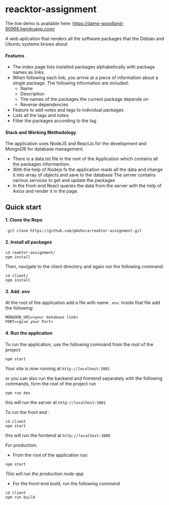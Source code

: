 # reacktor-assignment
The live demo is available here: https://damp-woodland-60966.herokuapp.com/

A web aplication that renders all the software packages that the Debian and Ubuntu systems knows about 
#### Features
- The index page lists installed packages alphabetically with package names as links.
- When following each link, you arrive at a piece of information about a single package. The following information are included:
   - Name
   - Description
   - The names of the packages the current package depends on
   - Reverse dependencies
 - Feature to add notes and tags to individual packages
 - Lists all the tags and notes
 - Filter the packages according to the tag
 
 #### Stack and Working Methodology
 The application uses NodeJS and ReactJs for the development and MongoDB for database management. 
- There is a data.txt file in the root of the Application which contains all the packages informantion. 
- With the help of Nodejs fs the application reads all the data and change it into array of objects and save to the database
 The server contains various services to get and update the packages
- In the front-end React queries the data from the server with the help of Axios and render it in the page.

## Quick start

#### 1. Clone the Repo
` git clone https://github.com/pbohora/reaktor-assignment.git`

#### 2. Install all packages
```
cd reaktor-assignment/
npm install
```
Then, navigate to the client directory and again run the following command:
```
cd client/
npm install
```
#### 3. Add .env
At the root of the application add a file with name `.env`. Inside that file add the following:
```
MONGODB_URI=<your database link>
PORT=<give your Port>
```
#### 4. Run the application 
To run the application, use the following command from the root of the project:
```
npm start
```
Your site is now running at `http://localhost:3001`

or you can also run the backend and frontend separately with the following commands,
form the root of the project run
```
npm run dev
```
this will run the server at `http://localhost:3001`

To run the front end :
```
cd client 
npm start
``` 
this will run the forntend at `http://localhost:3000`

For production:
- From the root of the application run:

```
npm start 
```
*This will run the production node app*  
- For the front-end build, run the following command
```
cd client
npm run build
```


